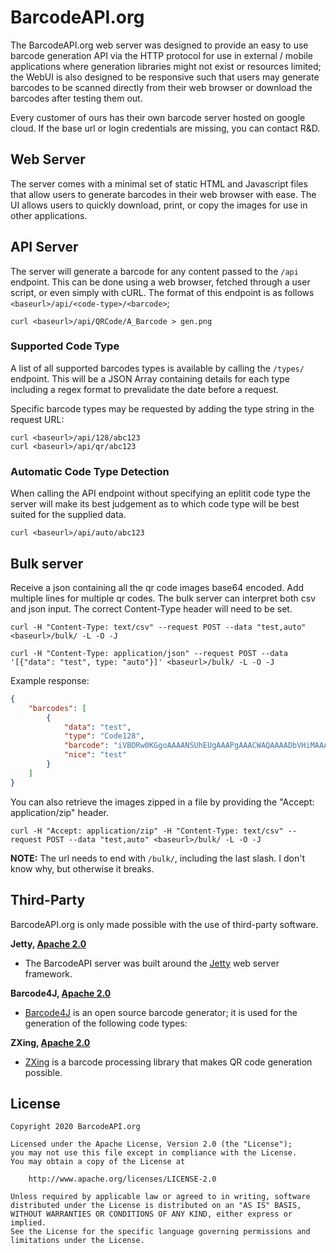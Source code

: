 # BarcodeAPI.org

The BarcodeAPI.org web server was designed to provide an easy to use barcode generation API via the HTTP protocol for use in external / mobile applications
where generation libraries might not exist or resources limited;
the WebUI is also designed to be responsive such that users may generate barcodes to be scanned directly from their web browser or download the barcodes after testing them out.

Every customer of ours has their own barcode server hosted on google cloud.
If the base url or login credentials are missing, you can contact R&D.

## Web Server

The server comes with a minimal set of static HTML and Javascript files that allow users to generate barcodes in their web browser with ease.
The UI allows users to quickly download, print, or copy the images for use in other applications.

## API Server

The server will generate a barcode for any content passed to the `/api` endpoint.
This can be done using a web browser, fetched through a user script, or even simply with cURL.
The format of this endpoint is as follows `<baseurl>/api/<code-type>/<barcode>`;

```
curl <baseurl>/api/QRCode/A_Barcode > gen.png
```

### Supported Code Type

A list of all supported barcodes types is available by calling the `/types/` endpoint.
This will be a JSON Array containing details for each type including a regex format to prevalidate the date before a request.

Specific barcode types may be requested by adding the type string in the request URL:

```
curl <baseurl>/api/128/abc123
curl <baseurl>/api/qr/abc123
```

### Automatic Code Type Detection

When calling the API endpoint without specifying an eplitit code type the server will make its best judgement as to which code type will be best suited for the supplied data.

```
curl <baseurl>/api/auto/abc123
```

## Bulk server
Receive a json containing all the qr code images base64 encoded. Add multiple lines for multiple qr codes.
The bulk server can interpret both csv and json input.
The correct Content-Type header will need to be set.
```
curl -H "Content-Type: text/csv" --request POST --data "test,auto" <baseurl>/bulk/ -L -O -J
```

```
curl -H "Content-Type: application/json" --request POST --data '[{"data": "test", type: "auto"}]' <baseurl>/bulk/ -L -O -J
```

Example response:
```json
{
    "barcodes": [
        {
            "data": "test",
            "type": "Code128",
            "barcode": "iVBORw0KGgoAAAANSUhEUgAAAPgAAACWAQAAAADbVHiMAAAACXBIWXMAABcSAAAXEgFnn9JSAAAAEnRFWHRTb2Z0d2FyZQBCYXJjb2RlNEryjnYuAAAAoUlEQVR4Xu3RQQrCMBCF4YDSbKS9gblClxVK3mG8huDCRc8luPYMgQrdVqTUghC7nRECQkGQN5DN/0FIGBNjPDnc+5Wr/LE18N7sg70eXNidZzN0Op1Op9PpdDqdTqfT/8JTs6xP84Eoy3pfb3MrivJyk6V8elxGiKK8uwGiKA9ZAVG02wai6PtjB1H0+4akP8u1Tf3vVedFI8p3+/ucX/sbOxWMgntIk+8AAAAASUVORK5CYII=",
            "nice": "test"
        }
    ]
}
```

You can also retrieve the images zipped in a file by providing the "Accept: application/zip" header.
```
curl -H "Accept: application/zip" -H "Content-Type: text/csv" --request POST --data "test,auto" <baseurl>/bulk/ -L -O -J
```

**NOTE:** The url needs to end with `/bulk/`, including the last slash. I don't know why, but otherwise it breaks.

## Third-Party

BarcodeAPI.org is only made possible with the use of third-party software.

**Jetty, [Apache 2.0](https://www.eclipse.org/jetty/licenses.html)**

* The BarcodeAPI server was built around the [Jetty](https://www.eclipse.org/jetty/) web server framework.

**Barcode4J, [Apache 2.0](http://barcode4j.sourceforge.net/#Introduction)**

* [Barcode4J](http://barcode4j.sourceforge.net/) is an open source barcode generator; it is used for the generation of the following code types:

**ZXing, [Apache 2.0](https://github.com/zxing/zxing/blob/master/LICENSE)**

* [ZXing](https://github.com/zxing/zxing/) is a barcode processing library that makes QR code generation possible.

## License

```text
Copyright 2020 BarcodeAPI.org

Licensed under the Apache License, Version 2.0 (the "License");
you may not use this file except in compliance with the License.
You may obtain a copy of the License at

    http://www.apache.org/licenses/LICENSE-2.0

Unless required by applicable law or agreed to in writing, software
distributed under the License is distributed on an "AS IS" BASIS,
WITHOUT WARRANTIES OR CONDITIONS OF ANY KIND, either express or implied.
See the License for the specific language governing permissions and
limitations under the License.
```

